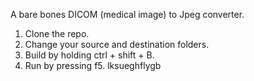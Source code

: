 A bare bones DICOM (medical image) to Jpeg converter.
1) Clone the repo.
2) Change your source and destination folders.
3) Build by holding ctrl + shift + B.
4) Run by pressing f5.
lksueghflygb
